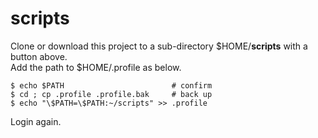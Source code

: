 # scripts
Clone or download this project to a sub-directory $HOME/**scripts** with a button above.  
Add the path to $HOME/.profile as below.  

    $ echo $PATH                        # confirm
    $ cd ; cp .profile .profile.bak     # back up
    $ echo "\$PATH=\$PATH:~/scripts" >> .profile

Login again.
